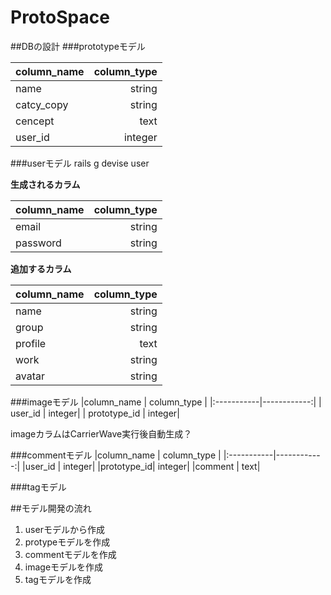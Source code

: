 # ProtoSpace

##DBの設計
###prototypeモデル

|column_name | column_type |
|:-----------|------------:|
| name       |       string|
| catcy_copy |       string|
| cencept    |         text|
| user_id    |      integer|

###userモデル
rails g devise user

**生成されるカラム**

|column_name | column_type |
|:-----------|------------:|
| email      |       string|
| password   |       string|

**追加するカラム**

|column_name | column_type |
|:-----------|------------:|
| name       |       string|
| group      |       string|
| profile    |         text|
| work       |       string|
| avatar     |       string|


###imageモデル
|column_name | column_type |
|:-----------|------------:|
| user_id       |   integer|
| prototype_id  |   integer|

imageカラムはCarrierWave実行後自動生成？

###commentモデル
|column_name | column_type |
|:-----------|------------:|
|user_id     |      integer|
|prototype_id|      integer|
|comment     |         text|

###tagモデル

##モデル開発の流れ
1. userモデルから作成
2. protypeモデルを作成
3. commentモデルを作成
4. imageモデルを作成
5. tagモデルを作成